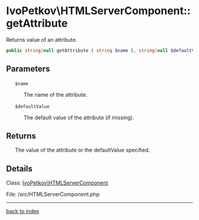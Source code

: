 # IvoPetkov\HTMLServerComponent::getAttribute

Returns value of an attribute.

```php
public string|null getAttribute ( string $name [, string|null $defaultValue ] )
```

## Parameters

&nbsp;&nbsp;&nbsp;&nbsp;&nbsp;&nbsp;`$name`

&nbsp;&nbsp;&nbsp;&nbsp;&nbsp;&nbsp;&nbsp;&nbsp;&nbsp;&nbsp;&nbsp;&nbsp;The name of the attribute.

&nbsp;&nbsp;&nbsp;&nbsp;&nbsp;&nbsp;`$defaultValue`

&nbsp;&nbsp;&nbsp;&nbsp;&nbsp;&nbsp;&nbsp;&nbsp;&nbsp;&nbsp;&nbsp;&nbsp;The default value of the attribute (if missing).

## Returns

&nbsp;&nbsp;&nbsp;&nbsp;&nbsp;&nbsp;The value of the attribute or the defaultValue specified.

## Details

Class: [IvoPetkov\HTMLServerComponent](ivopetkov.htmlservercomponent.class.md)

File: /src/HTMLServerComponent.php

---

[back to index](index.md)

